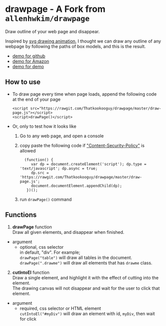 drawpage - A Fork from `allenhwkim/drawpage`
========

Draw outline of your web page and disappear.


Inspired by [svg drawing animation](http://tympanus.net/Development/SVGDrawingAnimation/), I thought we can draw any outline of any webpage by following the paths of box models, and this is the result.

 * [demo for github](https://rawgit.com/Thatkookooguy/drawpage/master/demo/github.com-explore.html)
 * [demo for Amazon](https://rawgit.com/Thatkookooguy/drawpage/master/demo/amazon.com.html)
 * [demo for demo](https://rawgit.com/Thatkookooguy/drawpage/master/demo/demo1.html)

How to use
----------

  * To draw page every time when page loads, append the following code at the end of your page

        <script src="https://rawgit.com/Thatkookooguy/drawpage/master/draw-page.js"></script>
        <script>drawPage()</script>

  * Or, only to test how it looks like 

    1. Go to any web page, and open a console
    2. copy paste the following code if ["Content-Security-Policy"](https://developer.mozilla.org/en-US/docs/Web/Security/CSP/Introducing_Content_Security_Policy) is allowed

             (function() {
                var dp = document.createElement('script'); dp.type = 'text/javascript'; dp.async = true;
                dp.src = 'https://rawgit.com/Thatkookooguy/drawpage/master/draw-page.js';
                document.documentElement.appendChild(dp);
              })();

    3. run `drawPage()` command

Functions
----------

 1. **drawPage** function  
    Draw all given elements, and disappear when finished.

   * argument 
      * optional, css selector  
        in default, "div". For example;  
        `drawPage("table")` will draw all tables in the document.  
        `drawPage(".drawme")` will draw all elements that has `drawme` class.

 2. **cutIntoEl** function  
   Draw a single element, and highlight it with the effect of cutting into the element.   
   The drawing canvas will not disappear and wait for the user to click that element.   

   * argument 
      * required, css selector or HTML element  
       `cutIntoEl("#myDiv")` will draw an element with id, `myDiv`, then wait for click
